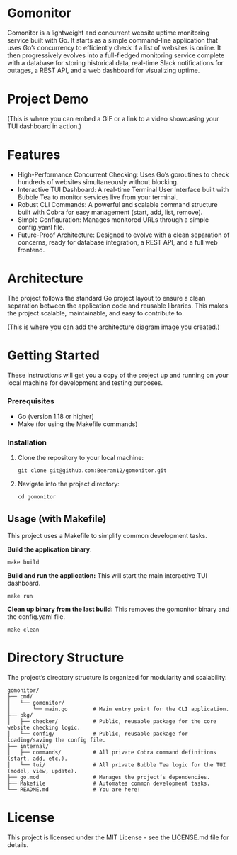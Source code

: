 # Gomonitor
Gomonitor is a lightweight and concurrent website uptime monitoring service built with Go. It starts as a simple command-line application that uses Go’s concurrency to efficiently check if a list of websites is online. It then progressively evolves into a full-fledged monitoring service complete with a database for storing historical data, real-time Slack notifications for outages, a REST API, and a web dashboard for visualizing uptime.

# Project Demo
(This is where you can embed a GIF or a link to a video showcasing your TUI dashboard in action.)

# Features
- High-Performance Concurrent Checking: Uses Go’s goroutines to check hundreds of websites simultaneously without blocking.
- Interactive TUI Dashboard: A real-time Terminal User Interface built with Bubble Tea to monitor services live from your terminal.
- Robust CLI Commands: A powerful and scalable command structure built with Cobra for easy management (start, add, list, remove).
- Simple Configuration: Manages monitored URLs through a simple config.yaml file.
- Future-Proof Architecture: Designed to evolve with a clean separation of concerns, ready for database integration, a REST API, and a full web frontend.

# Architecture
The project follows the standard Go project layout to ensure a clean separation between the application code and reusable libraries. This makes the project scalable, maintainable, and easy to contribute to.

(This is where you can add the architecture diagram image you created.)

# Getting Started
These instructions will get you a copy of the project up and running on your local machine for development and testing purposes.

###  Prerequisites
- Go (version 1.18 or higher)
- Make (for using the Makefile commands)

### Installation
1. Clone the repository to your local machine:
    ```
    git clone git@github.com:Beeram12/gomonitor.git
    ```
2. Navigate into the project directory:
    ```
    cd gomonitor
    ```
## Usage (with Makefile)
This project uses a Makefile to simplify common development tasks.

**Build the application binary**:
```
make build
```
**Build and run the application:**
This will start the main interactive TUI dashboard.
```
make run
```
**Clean up binary from the last build:**
This removes the gomonitor binary and the config.yaml file.
```
make clean
```
# Directory Structure
The project’s directory structure is organized for modularity and scalability:
```
gomonitor/
├── cmd/
│   └── gomonitor/
│       └── main.go        # Main entry point for the CLI application.
├── pkg/
│   ├── checker/           # Public, reusable package for the core website checking logic.
│   └── config/            # Public, reusable package for loading/saving the config file.
├── internal/
│   ├── commands/          # All private Cobra command definitions (start, add, etc.).
│   └── tui/               # All private Bubble Tea logic for the TUI (model, view, update).
├── go.mod                 # Manages the project’s dependencies.
├── Makefile               # Automates common development tasks.
└── README.md              # You are here!
```
# License
This project is licensed under the MIT License - see the LICENSE.md file for details.